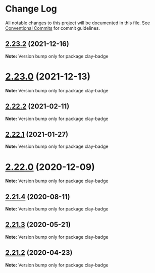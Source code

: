 # Change Log

All notable changes to this project will be documented in this file.
See [Conventional Commits](https://conventionalcommits.org) for commit guidelines.

## [2.23.2](https://github.com/liferay/clay/tree/master/packages/clay-badge/compare/v2.23.1...v2.23.2) (2021-12-16)

**Note:** Version bump only for package clay-badge





# [2.23.0](https://github.com/liferay/clay/tree/master/packages/clay-badge/compare/v2.22.4...v2.23.0) (2021-12-13)

**Note:** Version bump only for package clay-badge





## [2.22.2](https://github.com/liferay/clay/tree/master/packages/clay-badge/compare/v2.22.1...v2.22.2) (2021-02-11)

**Note:** Version bump only for package clay-badge





## [2.22.1](https://github.com/liferay/clay/tree/master/packages/clay-badge/compare/v2.22.0...v2.22.1) (2021-01-27)

**Note:** Version bump only for package clay-badge





# [2.22.0](https://github.com/liferay/clay/tree/master/packages/clay-badge/compare/v2.21.5...v2.22.0) (2020-12-09)

**Note:** Version bump only for package clay-badge





## [2.21.4](https://github.com/liferay/clay/tree/master/packages/clay-badge/compare/v2.21.3...v2.21.4) (2020-08-11)

**Note:** Version bump only for package clay-badge





## [2.21.3](https://github.com/liferay/clay/tree/master/packages/clay-badge/compare/v2.21.2...v2.21.3) (2020-05-21)

**Note:** Version bump only for package clay-badge





## [2.21.2](https://github.com/liferay/clay/tree/master/packages/clay-badge/compare/v2.21.1...v2.21.2) (2020-04-23)

**Note:** Version bump only for package clay-badge
